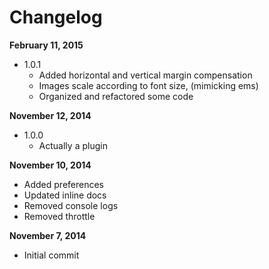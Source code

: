 Changelog
==========

**February 11, 2015**
+ 1.0.1
  + Added horizontal and vertical margin compensation
  + Images scale according to font size, (mimicking ems)
  + Organized and refactored some code

**November 12, 2014**
+ 1.0.0
  + Actually a plugin

**November 10, 2014**
+ Added preferences
+ Updated inline docs
+ Removed console logs
+ Removed throttle

**November 7, 2014**
+ Initial commit

